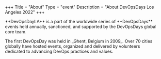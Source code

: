 +++
Title = "About"
Type = "event"
Description = "About DevOpsDays Los Angeles 2022"
+++

<p>
**DevOpsDayLA** is a part of the worldwide series of **DevOpsDays** events held annually, sanctioned, and supported by the DevOpsDays global core team.

<p>
The first DevOpsDay was held in _Ghent, Belgium in 2009_. Over 70 cities globally have hosted events, organized and delivered by volunteers dedicated to advancing DevOps practices and values.
